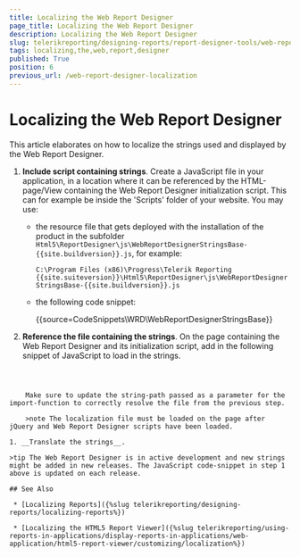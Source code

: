 ```yaml
---
title: Localizing the Web Report Designer
page_title: Localizing the Web Report Designer 
description: Localizing the Web Report Designer
slug: telerikreporting/designing-reports/report-designer-tools/web-report-designer/localizing-the-web-report-designer
tags: localizing,the,web,report,designer
published: True
position: 6
previous_url: /web-report-designer-localization
---
```


# Localizing the Web Report Designer

This article elaborates on how to localize the strings used and displayed by the Web Report Designer.

1. __Include script containing strings__. Create a JavaScript file in your application, in a location where it can be referenced by the HTML-page/View containing the Web Report Designer initialization script. This can for example be inside the 'Scripts' folder of your website. You may use:

	* the resource file that gets deployed with the installation of the product in the subfolder `Html5\ReportDesigner\js\WebReportDesignerStringsBase-{{site.buildversion}}.js`, for example: 
	
		`C:\Program Files (x86)\Progress\Telerik Reporting {{site.suiteversion}}\Html5\ReportDesigner\js\WebReportDesignerStringsBase-{{site.buildversion}}.js`
	
	* the following code snippet: 

		{{source=CodeSnippets\WRD\WebReportDesignerStringsBase}}


1. __Reference the file containing the strings__. On the page containing the Web Report Designer and its initialization script, add in the following snippet of JavaScript to load in the strings.

	````JavaScript
<script type="text/javascript">
	import("/Scripts/WebReportDesignerStringsBase-{{buildversion}}.js").then((result) => {
		window.telerikWebDesignerResources = new result.WebReportDesignerStringsBase();
	});
	</script>
````


	Make sure to update the string-path passed as a parameter for the import-function to correctly resolve the file from the previous step.

	>note The localization file must be loaded on the page after jQuery and Web Report Designer scripts have been loaded.

1. __Translate the strings__.

>tip The Web Report Designer is in active development and new strings might be added in new releases. The JavaScript code-snippet in step 1 above is updated on each release.

## See Also

 * [Localizing Reports]({%slug telerikreporting/designing-reports/localizing-reports%})

 * [Localizing the HTML5 Report Viewer]({%slug telerikreporting/using-reports-in-applications/display-reports-in-applications/web-application/html5-report-viewer/customizing/localization%})
